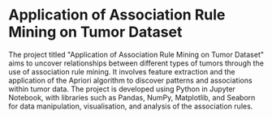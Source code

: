# Application of Association Rule Mining on Tumor Dataset
The project titled "Application of Association Rule Mining on Tumor Dataset" aims to uncover relationships between different types of tumors through the use of association rule mining. It involves feature extraction and the application of the Apriori algorithm to discover patterns and associations within tumor data. The project is developed using Python in Jupyter Notebook, with libraries such as Pandas, NumPy, Matplotlib, and Seaborn for data manipulation, visualisation, and analysis of the association rules.
